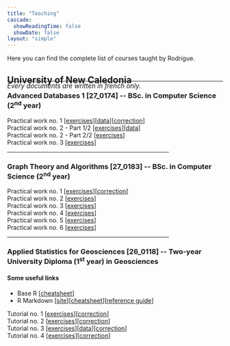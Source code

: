 ```yaml
---
title: "Teaching"
cascade:
  showReadingTime: false
  showDate: false
layout: "simple"
---
```

<!-- {{< katex >}} -->

Here you can find the complete list of courses taught by Rodrigue.

## University of New Caledonia
<div style="margin-bottom:-35px; margin-top:-25px; font-size:0.95rem">
<i>Every documents are written in french only.</i>
</div>
<hr>

### Advanced Databases 1 [27\_0174] -- BSc. in Computer Science (2<sup>nd</sup> year)

Practical work no. 1 [[exercises](../../fr/teaching/bases-de-donnees-avancees-1/tp1.pdf)][[data](../../fr/teaching/bases-de-donnees-avancees-1/tp1-data.zip)][[correction](../../fr/teaching/bases-de-donnees-avancees-1/6d0e0fc7d184c37594255894.pdf)]\
Practical work no. 2 - Part 1/2 [[exercises](../../fr/teaching/bases-de-donnees-avancees-1/tp2-p1.pdf)][[data](../../fr/teaching/bases-de-donnees-avancees-1/tp2-data.zip)]\
Practical work no. 2 - Part 2/2 [[exercises](../../fr/teaching/bases-de-donnees-avancees-1/tp2-p2.pdf)]\
Practical work no. 3 [[exercises](../../fr/teaching/bases-de-donnees-avancees-1/tp3.pdf)]

<hr style="width:75%">

### Graph Theory and Algorithms [27\_0183] -- BSc. in Computer Science (2<sup>nd</sup> year)

Practical work no. 1 [[exercises](../../fr/teaching/graphes-et-algorithmes/tp1.pdf)][[correction](../../fr/teaching/graphes-et-algorithmes/3402a537402a4a348d1a3074.pdf)]\
Practical work no. 2 [[exercises](../../fr/teaching/graphes-et-algorithmes/tp2.pdf)]\
Practical work no. 3 [[exercises](../../fr/teaching/graphes-et-algorithmes/tp3.pdf)]\
Practical work no. 4 [[exercises](../../fr/teaching/graphes-et-algorithmes/tp4.pdf)]\
Practical work no. 5 [[exercises](../../fr/teaching/graphes-et-algorithmes/tp5.pdf)]\
Practical work no. 6 [[exercises](../../fr/teaching/graphes-et-algorithmes/tp6.pdf)]

<hr style="width:75%">

### Applied Statistics for Geosciences [26\_0118] -- Two-year University Diploma (1<sup>st</sup> year) in Geosciences

#### Some useful links

- Base R [[cheatsheet](https://iqss.github.io/dss-workshops/R/Rintro/base-r-cheat-sheet.pdf)]
- R Markdown [[site](https://rmarkdown.rstudio.com/)][[cheatsheet](https://www.rstudio.com/wp-content/uploads/2015/02/rmarkdown-cheatsheet.pdf)][[reference guide](https://marie-chavent.perso.math.cnrs.fr/wp-content/uploads/2013/10/rmarkdown-reference.pdf)]

Tutorial no. 1 [[exercises](../../fr/teaching/statistiques-geosciences/td1.html)][[correction](../../fr/teaching/statistiques-geosciences/fadeca823031be54.html)]\
Tutorial no. 2 [[exercises](../../fr/teaching/statistiques-geosciences/td2.html)][[correction](../../fr/teaching/statistiques-geosciences/f3f78ffc981a7b8319c0593c.html)]\
Tutorial no. 3 [[exercises](../../fr/teaching/statistiques-geosciences/td3.html)][[data](../../fr/teaching/statistiques-geosciences/meteo.xlsx)][[correction](../../fr/teaching/statistiques-geosciences/3a37e95864a651e7c11b556e.html)]\
Tutorial no. 4 [[exercises](../../fr/teaching/statistiques-geosciences/td4.html)][[correction](../../fr/teaching/statistiques-geosciences/8f25f6c8a2cf3f36cc2cff46.html)]
